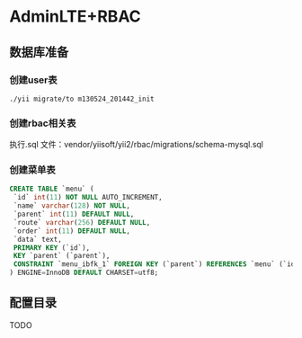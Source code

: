 # AdminLTE+RBAC

## 数据库准备
### 创建user表
`./yii migrate/to m130524_201442_init`
### 创建rbac相关表
执行.sql 文件：vendor/yiisoft/yii2/rbac/migrations/schema-mysql.sql

### 创建菜单表
```sql
CREATE TABLE `menu` (  
 `id` int(11) NOT NULL AUTO_INCREMENT,  
 `name` varchar(128) NOT NULL,  
 `parent` int(11) DEFAULT NULL,  
 `route` varchar(256) DEFAULT NULL,  
 `order` int(11) DEFAULT NULL,  
 `data` text,  
 PRIMARY KEY (`id`),  
 KEY `parent` (`parent`),  
 CONSTRAINT `menu_ibfk_1` FOREIGN KEY (`parent`) REFERENCES `menu` (`id`) ON DELETE SET NULL ON UPDATE CASCADE
) ENGINE=InnoDB DEFAULT CHARSET=utf8;
```

## 配置目录
TODO

